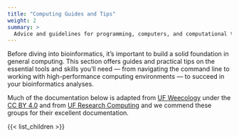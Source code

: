 ```yaml
---
title: "Computing Guides and Tips"
weight: 2
summary: >
  Advice and guidelines for programming, computers, and computational tools 
---
```


Before diving into bioinformatics, it’s important to build a solid foundation in general computing. This section offers guides and practical tips on the essential tools and skills you’ll need — from navigating the command line to working with high-performance computing environments — to succeed in your bioinformatics analyses.

Much of the documentation below is adapted from [UF Weecology](https://wiki.weecology.org/docs/computers-and-programming/) under the [CC BY 4.0](https://creativecommons.org/licenses/by/4.0) and from [UF Research Computing](https://docs.rc.ufl.edu/) and we commend these groups for their excellent documentation.


{{< list_children >}}

